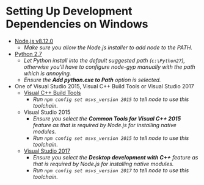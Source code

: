 # Setting Up Development Dependencies on Windows

 - [Node.js v8.12.0](https://nodejs.org/dist/v8.12.0/)
    - *Make sure you allow the Node.js installer to add node to the PATH.*
 - [Python 2.7](https://www.python.org/downloads/windows/)
    - *Let Python install into the default suggested path (`c:\Python27`), otherwise you'll have
      to configure node-gyp manually with the path which is annoying.*
    - *Ensure the **Add python.exe to Path** option is selected.*
 - One of Visual Studio 2015, Visual C++ Build Tools or Visual Studio 2017
   - [Visual C++ Build Tools](http://go.microsoft.com/fwlink/?LinkId=691126)
     - *Run `npm config set msvs_version 2015` to tell node to use this toolchain.*
   - Visual Studio 2015
     - *Ensure you select the **Common Tools for Visual C++ 2015** feature as that is required by Node.js
        for installing native modules.*
     - *Run `npm config set msvs_version 2015` to tell node to use this toolchain.*
   - [Visual Studio 2017](https://www.visualstudio.com/vs/community/)
     - *Ensure you select the **Desktop development with C++** feature as that is required by Node.js for
        installing native modules.*
     - *Run `npm config set msvs_version 2017` to tell node to use this toolchain.*
